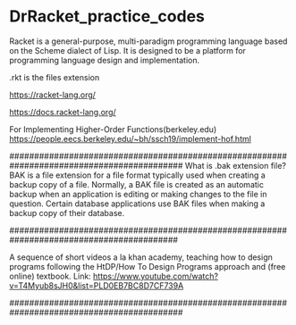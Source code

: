# DrRacket_practice_codes
Racket is a general-purpose, multi-paradigm programming language based on the Scheme dialect of Lisp. It is designed to be a platform for programming language design and implementation.

.rkt is the files extension


https://racket-lang.org/


https://docs.racket-lang.org/

For Implementing Higher-Order Functions(berkeley.edu)
https://people.eecs.berkeley.edu/~bh/ssch19/implement-hof.html


###########################################################################################
What is .bak extension file?
BAK is a file extension for a file format typically used when creating a backup copy of a file. Normally, a BAK file is created as an automatic backup when an application is editing or making changes to the file in question. Certain database applications use BAK files when making a backup copy of their database.

##########################################################################################


A sequence of short videos a la khan academy, teaching how to design programs following the HtDP/How To Design Programs approach and (free online) textbook.
Link:
https://www.youtube.com/watch?v=T4Myub8sJH0&list=PLD0EB7BC8D7CF739A

###########################################################################################
